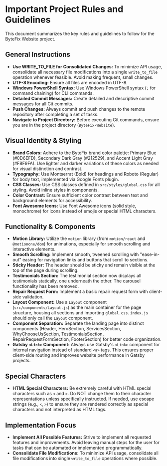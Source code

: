 # Important Project Rules and Guidelines

This document summarizes the key rules and guidelines to follow for the ByteFix Website project.

## General Instructions

*   **Use WRITE_TO_FILE for Consolidated Changes:**  To minimize API usage, consolidate all necessary file modifications into a single `write_to_file` operation whenever feasible. Avoid making frequent, small changes.
*   **UTF-8 Encoding:** Ensure all files are encoded in UTF-8.
*   **Windows PowerShell Syntax:** Use Windows PowerShell syntax (`;` for command chaining) for CLI commands.
*   **Detailed Commit Messages:** Create detailed and descriptive commit messages for all Git commits.
*   **Push Changes:** Always commit and push changes to the remote repository after completing a set of tasks.
*   **Navigate to Project Directory:** Before executing Git commands, ensure you are in the project directory (`ByteFix-Website`).

## Visual Identity & Styling

*   **Brand Colors:** Adhere to the ByteFix brand color palette: Primary Blue (#0D6EFD), Secondary Dark Gray (#212529), and Accent Light Gray (#F8F9FA). Use lighter and darker variations of these colors as needed for visual distinction and contrast.
*   **Typography:** Use Montserrat (Bold) for headings and Roboto (Regular) for body text, implemented via Google Fonts plugin.
*   **CSS Classes:** Use CSS classes defined in `src/styles/global.css` for all styling. Avoid inline styles in components.
*   **Color Contrast:** Ensure sufficient color contrast between text and background elements for accessibility.
*   **Font Awesome Icons:** Use Font Awesome icons (solid style, monochrome) for icons instead of emojis or special HTML characters.

## Functionality & Components

*   **Motion Library:** Utilize the `motion` library (from `motion/react` and `@motionone/dom`) for animations, especially for smooth scrolling and interactive elements.
*   **Smooth Scrolling:** Implement smooth, tweened scrolling with "ease-in-out" easing for navigation links and buttons that scroll to sections.
*   **Sticky Header:** The header should be sticky and remain visible at the top of the page during scrolling.
*   **Testimonials Section:** The testimonial section now displays all testimonials statically, one underneath the other. The carousel functionality has been removed.
*   **Repair Request Form:** Implement a basic repair request form with client-side validation.
*   **Layout Component:** Use a `Layout` component (`src/components/Layout.js`) as the main container for the page structure, housing all sections and importing `global.css`. `index.js` should only call the `Layout` component.
*   **Component Separation:** Separate the landing page into distinct components (Header, HeroSection, ServicesSection, WhyChooseUsSection, TestimonialsSection, RepairRequestFormSection, FooterSection) for better code organization.
*   **Gatsby `<Link>` Component:**  Always use Gatsby's `<Link>` component for internal navigation instead of standard `<a>` tags. This ensures proper client-side routing and improves website performance in Gatsby projects.

## Special Characters

*   **HTML Special Characters:** Be extremely careful with HTML special characters such as `<` and `>`. Do NOT change them to their character representations unless specifically instructed. If needed, use escape strings (e.g., `<`, `>`) to ensure they are rendered correctly as special characters and not interpreted as HTML tags.

## Implementation Focus

*   **Implement All Possible Features:** Strive to implement all requested features and improvements. Avoid leaving manual steps for the user for tasks that can be automated or implemented programmatically.
*   **Consolidate File Modifications:** To minimize API usage, consolidate all file modifications into single `write_to_file` operations where possible.

